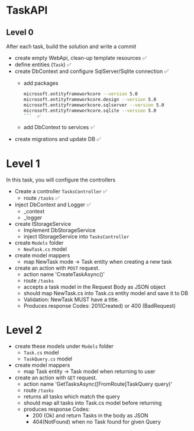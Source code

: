 # TaskAPI
## Level 0

After each task, build the solution and write a commit

- create empty WebApi, clean-up template resources ✅
- define entities (`Task`) ✅
- create DbContext and configure SqlServer/Sqlite connection ✅
    - add packages
        
        ```bash
        microsoft.entityframeworkcore --version 5.0
        microsoft.entityframeworkcore.design --version 5.0
        microsoft.entityframeworkcore.sqlserver --version 5.0
        microsoft.entityframeworkcore.sqlite --version 5.0
        ```  ✅
        
    - add DbContext to services  ✅
- create migrations and update DB  ✅

# Level 1

In this task, you will configure the controllers

- Create a controller `TasksController` ✅
    - route `/tasks` ✅
- inject DbContext and Logger ✅
    - _context
    - _logger
- create IStorageService
    - Implement DbStorageService
    - inject IStorageService into `TasksController`
- create `Models` folder
    - `NewTask.cs` model
- create model mappers
    - map NewTask mode → Task entity when creating a new task
- create an action with `POST` request.
    - action name 'CreateTaskAsync()'
    - route `/tasks`
    - accepts a task model in the Request Body as JSON object
    - should map NewTask.cs into Task.cs entity model and save it to DB
    - Validation: NewTask MUST have a title.
    - Produces response Codes: 201(Created) or 400 (BadRequest)

# Level 2

- create these models under `Models` folder
    - `Task.cs` model
    - `TaskQuery.cs` model
- create model mappers
    - map Task entity → Task model when returning to user
- create an action with `GET` request.
    - action name 'GetTasksAsync([FromRoute]TaskQuery query)'
    - route `/tasks`
    - returns all tasks which match the query
    - should map all tasks into Task.cs model before returning
    - produces response Codes:
        - 200 (Ok) and return Tasks in the body as JSON
        - 404(NotFound) when no Task found for given Query
